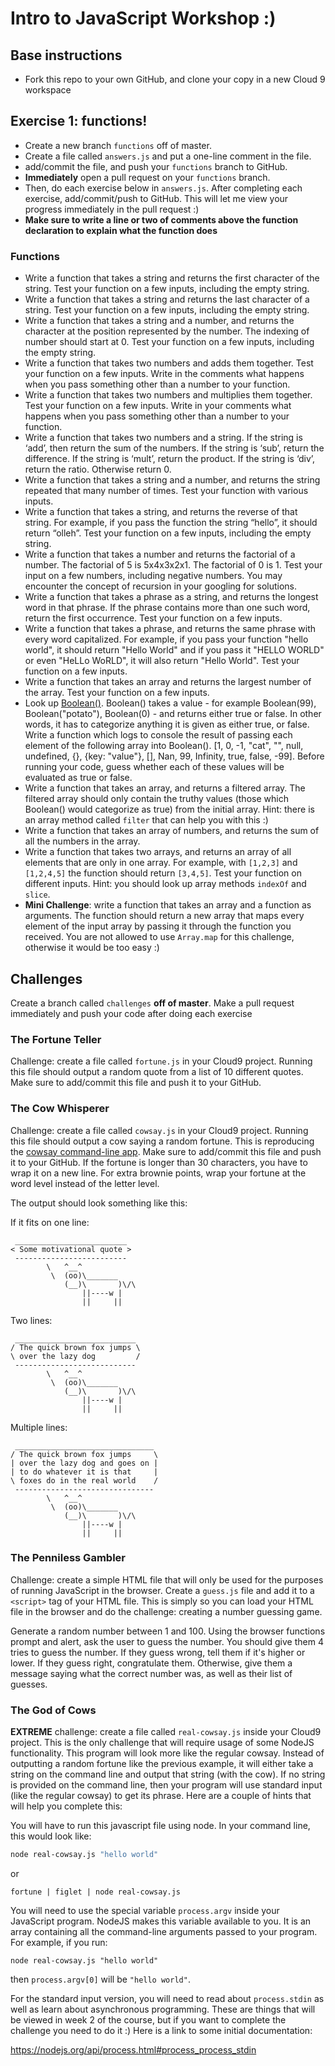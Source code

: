 # Intro to JavaScript Workshop :)

## Base instructions
* Fork this repo to your own GitHub, and clone your copy in a new Cloud 9 workspace

## Exercise 1: functions!
* Create a new branch `functions` off of master.
* Create a file called `answers.js` and put a one-line comment in the file.
* add/commit the file, and push your `functions` branch to GitHub.
* **Immediately** open a pull request on your `functions` branch.
* Then, do each exercise below in `answers.js`. After completing each exercise, add/commit/push to GitHub. This will let me view your progress immediately in the pull request :)
* **Make sure to write a line or two of comments above the function declaration to explain what the function does**

### Functions
* Write a function that takes a string and returns the first character of the string. Test your function on a few inputs, including the empty string.
* Write a function that takes a string and returns the last character of a string. Test your function on a few inputs, including the empty string.
* Write a function that takes a string and a number, and returns the character at the position represented by the number. The indexing of number should start at 0. Test your function on a few inputs, including the empty string.
* Write a function that takes two numbers and adds them together. Test your function on a few inputs. Write in the comments what happens when you pass something other than a number to your function.
* Write a function that takes two numbers and multiplies them together. Test your function on a few inputs. Write in your comments what happens when you pass something other than a number to your function.
* Write a function that takes two numbers and a string. If the string is ‘add’, then return the sum of the numbers. If the string is ‘sub’, return the difference. If the string is ‘mult’, return the product. If the string is ‘div’, return the ratio. Otherwise return 0.
* Write a function that takes a string and a number, and returns the string repeated that many number of times. Test your function with various inputs.
* Write a function that takes a string, and returns the reverse of that string. For example, if you pass the function the string “hello”, it should return “olleh”. Test your function on a few inputs, including the empty string.
* Write a function that takes a number and returns the factorial of a number. The factorial of 5 is 5x4x3x2x1. The factorial of 0 is 1. Test your input on a few numbers, including negative numbers. You may encounter the concept of recursion in your googling for solutions.
* Write a function that takes a phrase as a string, and returns the longest word in that phrase. If the phrase contains more than one such word, return the first occurrence. Test your function on a few inputs.
* Write a function that takes a phrase, and returns the same phrase with every word capitalized. For example, if you pass your function "hello world", it should return "Hello World" and if you pass it "HELLO WORLD" or even "HeLLo WoRLD", it will also return "Hello World". Test your function on a few inputs.
* Write a function that takes an array and returns the largest number of the array. Test your function on a few inputs.
* Look up [Boolean()](https://developer.mozilla.org/en-US/docs/Web/JavaScript/Reference/Global_Objects/Boolean). Boolean() takes a value - for example Boolean(99), Boolean("potato"), Boolean(0) - and returns either true or false. In other words, it has to categorize anything it is given as either true, or false. Write a function which logs to console the result of passing each element of the following array into Boolean(). [1, 0, -1, "cat", "", null, undefined, {}, {key: "value"}, [], Nan, 99, Infinity, true, false, -99]. Before running your code, guess whether each of these values will be evaluated as true or false.
* Write a function that takes an array, and returns a filtered array. The filtered array should only contain the truthy values (those which Boolean() would categorize as true) from the initial array. Hint: there is an array method called `filter` that can help you with this :)
* Write a function that takes an array of numbers, and returns the sum of all the numbers in the array.
* Write a function that takes two arrays, and returns an array of all elements that are only in one array. For example, with `[1,2,3]` and `[1,2,4,5]` the function should return `[3,4,5]`. Test your function on different inputs. Hint: you should look up array methods `indexOf` and `slice`.
* **Mini Challenge**: write a function that takes an array and a function as arguments. The function should return a new array that maps every element of the input array by passing it through the function you received. You are not allowed to use `Array.map` for this challenge, otherwise it would be too easy :)

## Challenges
Create a branch called `challenges` **off of master**. Make a pull request immediately and push your code after doing each exercise

### The Fortune Teller
Challenge: create a file called `fortune.js` in your Cloud9 project. Running this file should output a random quote from a list of 10 different quotes. Make sure to add/commit this file and push it to your GitHub.

### The Cow Whisperer
Challenge: create a file called `cowsay.js` in your Cloud9 project. Running this file should output a cow saying a random fortune. This is reproducing the [cowsay command-line app](https://en.wikipedia.org/wiki/Cowsay). Make sure to add/commit this file and push it to your GitHub. If the fortune is longer than 30 characters, you have to wrap it on a new line. For extra brownie points, wrap your fortune at the word level instead of the letter level.

The output should look something like this:

If it fits on one line:
```
 _________________________
< Some motivational quote >
 -------------------------
        \   ^__^
         \  (oo)\_______
            (__)\       )\/\
                ||----w |
                ||     ||
```

Two lines:
```
 ___________________________
/ The quick brown fox jumps \
\ over the lazy dog         /
 ---------------------------
        \   ^__^
         \  (oo)\_______
            (__)\       )\/\
                ||----w |
                ||     ||
```

Multiple lines:
```
 _______________________________
/ The quick brown fox jumps     \
| over the lazy dog and goes on |
| to do whatever it is that     |
\ foxes do in the real world    /
 -------------------------------
        \   ^__^
         \  (oo)\_______
            (__)\       )\/\
                ||----w |
                ||     ||
```
### The Penniless Gambler
Challenge: create a simple HTML file that will only be used for the purposes of running JavaScript in the browser. Create a `guess.js` file and add it to a `<script>` tag of your HTML file. This is simply so you can load your HTML file in the browser and do the challenge: creating a number guessing game.

Generate a random number between 1 and 100. Using the browser functions prompt and alert, ask the user to guess the number. You should give them 4 tries to guess the number. If they guess wrong, tell them if it's higher or lower. If they guess right, congratulate them. Otherwise, give them a message saying what the correct number was, as well as their list of guesses.

### The God of Cows
**EXTREME** challenge: create a file called `real-cowsay.js` inside your Cloud9 project. This is the only challenge that will require usage of some NodeJS functionality. This program will look more like the regular cowsay. Instead of outputting a random fortune like the previous example, it will either take a string on the command line and output that string (with the cow). If no string is provided on the command line, then your program will use standard input (like the regular cowsay) to get its phrase. Here are a couple of hints that will help you complete this:

You will have to run this javascript file using node. In your command line, this would look like:
```bash
node real-cowsay.js "hello world"
```
 or
```
fortune | figlet | node real-cowsay.js
```

You will need to use the special variable `process.argv` inside your JavaScript program. NodeJS makes this variable available to you. It is an array containing all the command-line arguments passed to your program. For example, if you run:
```
node real-cowsay.js "hello world"
```
then `process.argv[0]` will be `"hello world"`.

For the standard input version, you will need to read about `process.stdin` as well as learn about asynchronous programming. These are things that will be viewed in week 2 of the course, but if you want to complete the challenge you need to do it :) Here is a link to some initial documentation:

https://nodejs.org/api/process.html#process_process_stdin
